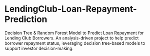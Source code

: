 # LendingClub-Loan-Repayment-Prediction
Decision Tree &amp; Random Forest Model to Predict Loan Repayment for Lending Club Borrowers. An analysis-driven project to help predict borrower repayment status, leveraging decision tree-based models to support investor decision-making.

